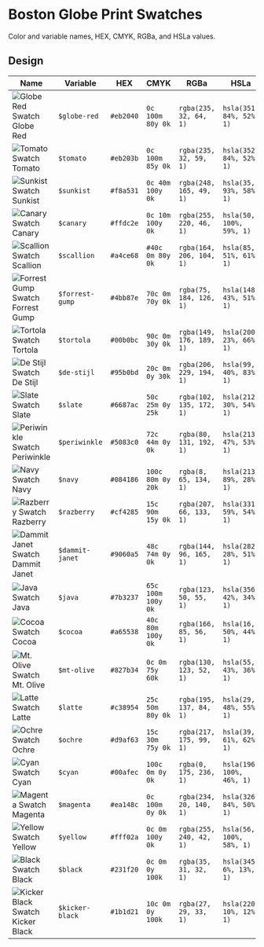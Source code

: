 # Boston Globe Print Swatches

Color and variable names, HEX, CMYK, RGBa, and HSLa values.


## Design

| Name                                                                | Variable        | HEX       | CMYK               | RGBa                     | HSLa                      |
| ------------------------------------------------------------------- | --------------- | --------- | ------------------ | ------------------------ | ------------------------- |
| ![Globe Red Swatch](http://i.imgur.com/r7oYGEQ.png) Globe Red       | `$globe-red`    | `#eb2040` | `0c 100m 80y 0k`   | `rgba(235, 32, 64, 1)`   | `hsla(351, 84%, 52%, 1)`  |
| ![Tomato Swatch](http://i.imgur.com/SXaispR.png) Tomato             | `$tomato`       | `#eb203b` | `0c 100m 85y 0k`   | `rgba(235, 32, 59, 1)`   | `hsla(352, 84%, 52%, 1)`  |
| ![Sunkist Swatch](http://i.imgur.com/wt5WwPZ.png) Sunkist           | `$sunkist`      | `#f8a531` | `0c 40m 100y 0k`   | `rgba(248, 165, 49, 1)`  | `hsla(35, 93%, 58%, 1)`   |
| ![Canary Swatch](http://i.imgur.com/rj8ToJU.png) Canary             | `$canary`       | `#ffdc2e` | `0c 10m 100y 0k`   | `rgba(255, 220, 46, 1)`  | `hsla(50, 100%, 59%, 1)`  |
| ![Scallion Swatch](http://i.imgur.com/YlcO9AJ.png) Scallion         | `$scallion`     | `#a4ce68` | `#40c 0m 80y 0k`   | `rgba(164, 206, 104, 1)` | `hsla(85, 51%, 61%, 1)`   |
| ![Forrest Gump Swatch](http://i.imgur.com/mFvMcOm.png) Forrest Gump | `$forrest-gump` | `#4bb87e` | `70c 0m 70y 0k`    | `rgba(75, 184, 126, 1)`  | `hsla(148, 43%, 51%, 1)`  |
| ![Tortola Swatch](http://i.imgur.com/QLb321K.png) Tortola           | `$tortola`      | `#00b0bc` | `90c 0m 30y 0k`    | `rgba(149, 176, 189, 1)` | `hsla(200, 23%, 66%, 1)`  |
| ![De Stijl Swatch](http://i.imgur.com/t7xMSiO.png) De Stijl         | `$de-stijl`     | `#95b0bd` | `20c 0m 0y 30k`    | `rgba(206, 229, 194, 1)` | `hsla(99, 40%, 83%, 1)`   |
| ![Slate Swatch](http://i.imgur.com/AXAEc1R.png) Slate               | `$slate`        | `#6687ac` | `50c 25m 0y 25k`   | `rgba(102, 135, 172, 1)` | `hsla(212, 30%, 54%, 1)`  |
| ![Periwinkle Swatch](http://i.imgur.com/E4vvuqq.png) Periwinkle     | `$periwinkle`   | `#5083c0` | `72c 44m 0y 0k`    | `rgba(80, 131, 192, 1)`  | `hsla(213, 47%, 53%, 1)`  |
| ![Navy Swatch](http://i.imgur.com/VBroElx.png) Navy                 | `$navy`         | `#084186` | `100c 80m 0y 20k`  | `rgba(8, 65, 134, 1)`    | `hsla(213, 89%, 28%, 1)`  |
| ![Razberry Swatch](http://i.imgur.com/E4vvuqq.png) Razberry         | `$razberry`     | `#cf4285` | `15c 90m 15y 0k`   | `rgba(207, 66, 133, 1)`  | `hsla(331, 59%, 54%, 1)`  |
| ![Dammit Janet Swatch](http://i.imgur.com/ZHkE6lx.png) Dammit Janet | `$dammit-janet` | `#9060a5` | `48c 74m 0y 0k`    | `rgba(144, 96, 165, 1)`  | `hsla(282, 28%, 51%, 1)`  |
| ![Java Swatch](http://i.imgur.com/Q41mvTZ.png) Java                 | `$java`         | `#7b3237` | `65c 100m 100y 0k` | `rgba(123, 50, 55, 1)`   | `hsla(356, 42%, 34%, 1)`  |
| ![Cocoa Swatch](http://i.imgur.com/PuF6OHM.png) Cocoa               | `$cocoa`        | `#a65538` | `40c 80m 100y 0k`  | `rgba(166, 85, 56, 1)`   | `hsla(16, 50%, 44%, 1)`   |
| ![Mt. Olive Swatch](http://i.imgur.com/LIU6qgC.png) Mt. Olive       | `$mt-olive`     | `#827b34` | `0c 0m 75y 60k`    | `rgba(130, 123, 52, 1)`  | `hsla(55, 43%, 36%, 1)`   |
| ![Latte Swatch](http://i.imgur.com/z6n7lEc.png) Latte               | `$latte`        | `#c38954` | `25c 50m 80y 0k`   | `rgba(195, 137, 84, 1)`  | `hsla(29, 48%, 55%, 1)`   |
| ![Ochre Swatch](http://i.imgur.com/C0lceZu.png) Ochre               | `$ochre`        | `#d9af63` | `15c 30m 75y 0k`   | `rgba(217, 175, 99, 1)`  | `hsla(39, 61%, 62%, 1)`   |
| ![Cyan Swatch](http://i.imgur.com/hcQyqmQ.png) Cyan                 | `$cyan`         | `#00afec` | `100c 0m 0y 0k`    | `rgba(0, 175, 236, 1)`   | `hsla(196, 100%, 46%, 1)` |
| ![Magenta Swatch](http://i.imgur.com/rKADKwy.png) Magenta           | `$magenta`      | `#ea148c` | `0c 100m 0y 0k`    | `rgba(234, 20, 140, 1)`  | `hsla(326, 84%, 50%, 1)`  |
| ![Yellow Swatch](http://i.imgur.com/m56y7w3.png) Yellow             | `$yellow`       | `#fff02a` | `0c 0m 100y 0k`    | `rgba(255, 240, 42, 1)`  | `hsla(56, 100%, 58%, 1)`  |
| ![Black Swatch](http://i.imgur.com/rKQhVCv.png) Black               | `$black`        | `#231f20` | `0c 0m 0y 100k`    | `rgba(35, 31, 32, 1)`    | `hsla(345, 6%, 13%, 1)`   |
| ![Kicker Black Swatch](http://i.imgur.com/D6ceSBu.png) Kicker Black | `$kicker-black` | `#1b1d21` | `10c 0m 0y 100k`   | `rgba(27, 29, 33, 1)`    | `hsla(220, 10%, 12%, 1)`  |